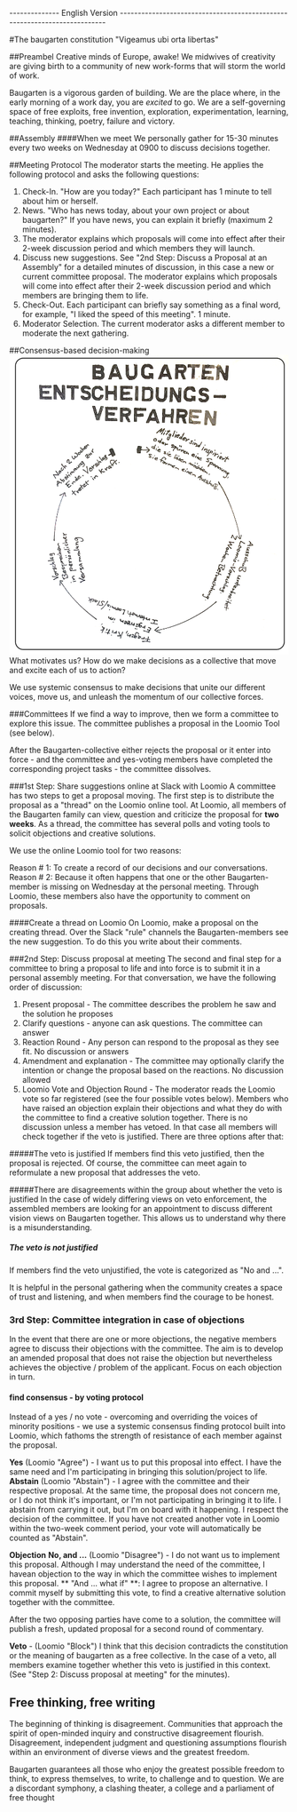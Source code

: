 -------------- English Version --------------------------------------------------------------------------

#The baugarten constitution
"Vigeamus ubi orta libertas"


##Preambel
Creative minds of Europe, awake! We midwives of creativity are giving birth to a community of new work-forms that will storm the world of work.

Baugarten is a vigorous garden of building. We are the place where, in the early morning of a work day, you are *excited* to go. We are a self-governing space of free exploits, free invention, exploration, experimentation, learning, teaching, thinking, poetry, failure and victory.

##Assembly
####When we meet
We personally gather for 15-30 minutes every two weeks on Wednesday at 0900 to discuss decisions together.

##Meeting Protocol
The moderator starts the meeting. He applies the following protocol and asks the following questions:

1. Check-In. "How are you today?" Each participant has 1 minute to tell about him or herself.
2. News. "Who has news today, about your own project or about baugarten?" If you have news, you can explain it briefly (maximum 2 minutes).
3. The moderator explains which proposals will come into effect after their 2-week discussion period and which members they will launch.
4. Discuss new suggestions. See "2nd Step: Discuss a Proposal at an Assembly" for a detailed minutes of discussion, in this case a new or current committee proposal. The moderator explains which proposals will come into effect after their 2-week discussion period and which members are bringing them to life.
5. Check-Out. Each participant can briefly say something as a final word, for example, "I liked the speed of this meeting". 1 minute.
6. Moderator Selection. The current moderator asks a different member to moderate the next gathering.

##Consensus-based decision-making
![Entscheidungsverfahren.png](Entscheidungsverfahren.png)
What motivates us? How do we make decisions as a collective that move and excite each of us to action?

We use systemic consensus to make decisions that unite our different voices, move us, and unleash the momentum of our collective forces.

###Committees
If we find a way to improve, then we form a committee to explore this issue. The committee publishes a proposal in the Loomio Tool (see below).

After the Baugarten-collective either rejects the proposal or it enter into force - and the committee and yes-voting members have completed the corresponding project tasks - the committee dissolves.

###1st Step: Share suggestions online at Slack with Loomio
A committee has two steps to get a proposal moving. The first step is to distribute the proposal as a "thread" on the Loomio online tool. At Loomio, all members of the Baugarten family can view, question and criticize the proposal for **two weeks**. As a thread, the committee has several polls and voting tools to solicit objections and creative solutions.

We use the online Loomio tool for two reasons:

Reason # 1: To create a record of our decisions and our conversations.
Reason # 2: Because it often happens that one or the other Baugarten-member is missing on Wednesday at the personal meeting. Through Loomio, these members also have the opportunity to comment on proposals.

####Create a thread on Loomio
On Loomio, make a proposal on the creating thread.
Over the Slack "rule" channels the Baugarten-members see the new suggestion. To do this you write about their comments.

###2nd Step: Discuss proposal at meeting
The second and final step for a committee to bring a proposal to life and into force is to submit it in a personal assembly meeting. For that conversation, we have the following order of discussion:

1. Present proposal - The committee describes the problem he saw and the solution he proposes
2. Clarify questions - anyone can ask questions. The committee can answer
3. Reaction Round - Any person can respond to the proposal as they see fit. No discussion or answers
4. Amendment and explanation - The committee may optionally clarify the intention or change the proposal based on the reactions. No discussion allowed
5. Loomio Vote and Objection Round - The moderator reads the Loomio vote so far registered (see the four possible votes below). Members who have raised an objection explain their objections and what they do with the committee to find a creative solution together. There is no discussion unless a member has vetoed. In that case all members will check together if the veto is justified. There are three options after that:

#####The veto is justified
If members find this veto justified, then the proposal is rejected. Of course, the committee can meet again to reformulate a new proposal that addresses the veto.

#####There are disagreements within the group about whether the veto is justified
In the case of widely differing views on veto enforcement, the assembled members are looking for an appointment to discuss different vision views on Baugarten together. This allows us to understand why there is a misunderstanding.

##### The veto is not justified
If members find the veto unjustified, the vote is categorized as "No and ...".

It is helpful in the personal gathering when the community creates a space of trust and listening, and when members find the courage to be honest.

### 3rd Step: Committee integration in case of objections
In the event that there are one or more objections, the negative members agree to discuss their objections with the committee. The aim is to develop an amended proposal that does not raise the objection but nevertheless achieves the objective / problem of the applicant. Focus on each objection in turn.

#### find consensus - by voting protocol
Instead of a yes / no vote - overcoming and overriding the voices of minority positions - we use a systemic consensus finding protocol built into Loomio, which fathoms the strength of resistance of each member against the proposal.

**Yes** (Loomio "Agree") - I want us to put this proposal into effect. I have the same need and I'm participating in bringing this solution/project to life.
**Abstain** (Loomio "Abstain") - I agree with the committee and their respective proposal. At the same time, the proposal does not concern me, or I do not think it's important, or I'm not participating in bringing it to life. I abstain from carrying it out, but I'm on board with it happening. I respect the decision of the committee. If you have not created another vote in Loomio within the two-week comment period, your vote will automatically be counted as "Abstain".

**Objection**
**No, and ...** (Loomio "Disagree") - I do not want us to implement this proposal. Although I may understand the need of the committee, I havean objection to the way in which the committee wishes to implement this proposal. ** "And ... what if" **: I agree to propose an alternative. I commit myself by submitting this vote, to find a creative alternative solution together with the committee.

After the two opposing parties have come to a solution, the committee will publish a fresh, updated proposal for a second round of commentary.

**Veto** - (Loomio "Block") I think that this decision contradicts the constitution or the meaning of baugarten as a free collective. In the case of a veto, all members examine together whether this veto is justified in this context. (See "Step 2: Discuss proposal at meeting" for the minutes).

## Free thinking, free writing
The beginning of thinking is disagreement. Communities that approach the spirit of open-minded inquiry and constructive disagreement flourish. Disagreement, independent judgment and questioning assumptions flourish within an environment of diverse views and the greatest freedom.

Baugarten guarantees all those who enjoy the greatest possible freedom to think, to express themselves, to write, to challenge and to question. We are a discordant symphony, a clashing theater, a college and a parliament of free thought